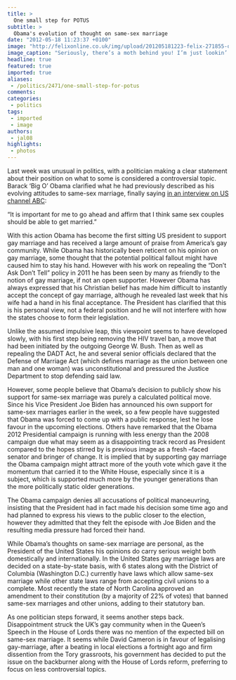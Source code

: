 ```yaml
---
title: >
  One small step for POTUS
subtitle: >
  Obama's evolution of thought on same-sex marriage
date: "2012-05-18 11:23:37 +0100"
image: "http://felixonline.co.uk/img/upload/201205181223-felix-271855-obama.jpg"
image_caption: "Seriously, there’s a moth behind you! I’m just lookin’ out for you..."
headline: true
featured: true
imported: true
aliases:
 - /politics/2471/one-small-step-for-potus
comments:
categories:
 - politics
tags:
 - imported
 - image
authors:
 - jal08
highlights:
 - photos
---
```


Last week was unusual in politics, with a politician making a clear statement about their position on what to some is considered a controversial topic. Barack ‘Big O’ Obama clarified what he had previously described as his evolving attitudes to same-sex marriage, finally saying [in an interview on US channel ABC](http://www.youtube.com/watch?v=kQGMTPab9GQ):

“It is important for me to go ahead and affirm that I think same sex couples should be able to get married.”

With this action Obama has become the first sitting US president to support gay marriage and has received a large amount of praise from America’s gay community. While Obama has historically been reticent on his opinion on gay marriage, some thought that the potential political fallout might have caused him to stay his hand. However with his work on repealing the “Don’t Ask Don’t Tell” policy in 2011 he has been seen by many as friendly to the notion of gay marriage, if not an open supporter. However Obama has always expressed that his Christian belief has made him difficult to instantly accept the concept of gay marriage, although he revealed last week that his wife had a hand in his final acceptance. The President has clarified that this is his personal view, not a federal position and he will not interfere with how the states choose to form their legislation.

Unlike the assumed impulsive leap, this viewpoint seems to have developed slowly, with his first step being removing the HIV travel ban, a move that had been initiated by the outgoing George W. Bush. Then as well as repealing the DADT Act, he and several senior officials declared that the Defense of Marriage Act (which defines marriage as the union between one man and one woman) was unconstitutional and pressured the Justice Department to stop defending said law.

However, some people believe that Obama’s decision to publicly show his support for same-sex marriage was purely a calculated political move. Since his Vice President Joe Biden has announced his own support for same-sex marriages earlier in the week, so a few people have suggested that Obama was forced to come up with a public response, lest he lose favour in the upcoming elections. Others have remarked that the Obama 2012 Presidential campaign is running with less energy than the 2008 campaign due what may seem as a disappointing track record as President compared to the hopes stirred by is previous image as a fresh –faced senator and bringer of change. It is implied that by supporting gay marriage the Obama campaign might attract more of the youth vote which gave it the momentum that carried it to the White House, especially since it is a subject, which is supported much more by the younger generations than the more politically static older generations.

The Obama campaign denies all accusations of political manoeuvring, insisting that the President had in fact made his decision some time ago and had planned to express his views to the public closer to the election, however they admitted that they felt the episode with Joe Biden and the resulting media pressure had forced their hand.

While Obama’s thoughts on same-sex marriage are personal, as the President of the United States his opinions do carry serious weight both domestically and internationally. In the United States gay marriage laws are decided on a state-by-state basis, with 6 states along with the District of Columbia (Washington D.C.) currently have laws which allow same-sex marriage while other state laws range from accepting civil unions to a complete. Most recently the state of North Carolina approved an amendment to their constitution (by a majority of 22% of votes) that banned same-sex marriages and other unions, adding to their statutory ban.

As one politician steps forward, it seems another steps back. Disappointment struck the UK’s gay community when in the Queen’s Speech in the House of Lords there was no mention of the expected bill on same-sex marriage. It seems while David Cameron is in favour of legalising gay-marriage, after a beating in local elections a fortnight ago and firm dissention from the Tory grassroots, his government has decided to put the issue on the backburner along with the House of Lords reform, preferring to focus on less controversial topics.
